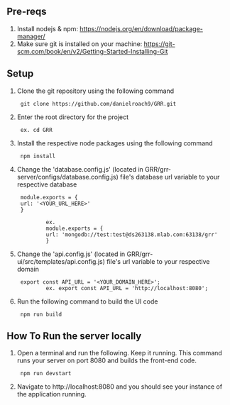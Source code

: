 
## Pre-reqs
1) Install nodejs & npm: https://nodejs.org/en/download/package-manager/
2) Make sure git is installed on your machine: https://git-scm.com/book/en/v2/Getting-Started-Installing-Git

## Setup

1. Clone the git repository using the following command

        git clone https://github.com/danielroach9/GRR.git
        
2. Enter the root directory for the project

        ex. cd GRR

3. Install the respective node packages using the following command

        npm install
        
4. Change the 'database.config.js' (located in GRR/grr-server/configs/database.config.js) file's database url variable to your respective database

        
        module.exports = {
        url: '<YOUR_URL_HERE>'
        }
        
                ex.
                module.exports = {
                url: 'mongodb://test:test@ds263138.mlab.com:63138/grr'
                }
       
        
5. Change the 'api.config.js' (located in GRR/grr-ui/src/templates/api.config.js) file's url variable to your respective domain

        export const API_URL = '<YOUR_DOMAIN_HERE>';
                ex. export const API_URL = 'http://localhost:8080';
6. Run the following command to build the UI code

        npm run build
       


## How To Run the server locally

1) Open a terminal and run the following. Keep it running. This command runs your server on port 8080 and builds the front-end code.
        
        npm run devstart
        
2) Navigate to http://localhost:8080 and you should see your instance of the application running.

        
      
